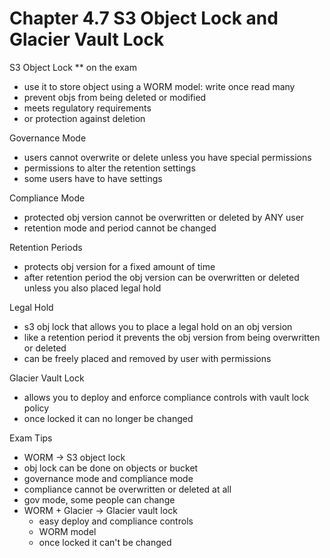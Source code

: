 # Chapter 4.7 S3 Object Lock and Glacier Vault Lock

S3 Object Lock
** on the exam
- use it to store object using a WORM model: write once read many
- prevent objs from being deleted or modified
- meets regulatory requirements
- or protection against deletion

Governance Mode
- users cannot overwrite or delete unless you have special permissions
- permissions to alter the retention settings
- some users have to have settings

Compliance Mode
- protected obj version cannot be overwritten or deleted by ANY user
- retention mode and period cannot be changed

Retention Periods
- protects obj version for a fixed amount of time
- after retention period the obj version can be overwritten or deleted unless you also placed legal hold

Legal Hold
- s3 obj lock that allows you to place a legal hold on an obj version
- like a retention period it prevents the obj version from being overwritten or deleted
- can be freely placed and removed by user with permissions

Glacier Vault Lock
- allows you to deploy and enforce compliance controls with vault lock policy
- once locked it can no longer be changed

Exam Tips
- WORM -> S3 object lock
- obj lock can be done on objects or bucket
- governance mode and compliance mode
- compliance cannot be overwritten or deleted at all
- gov mode, some people can change
- WORM + Glacier -> Glacier vault lock
	- easy deploy and compliance controls
	- WORM model
	- once locked it can't be changed
